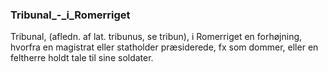 ### Tribunal_-_i_Romerriget


Tribunal, (afledn. af lat. tribunus, se tribun), i Romerriget en forhøjning, hvorfra en magistrat eller statholder præsiderede, fx som dommer, eller en feltherre holdt tale til sine soldater.